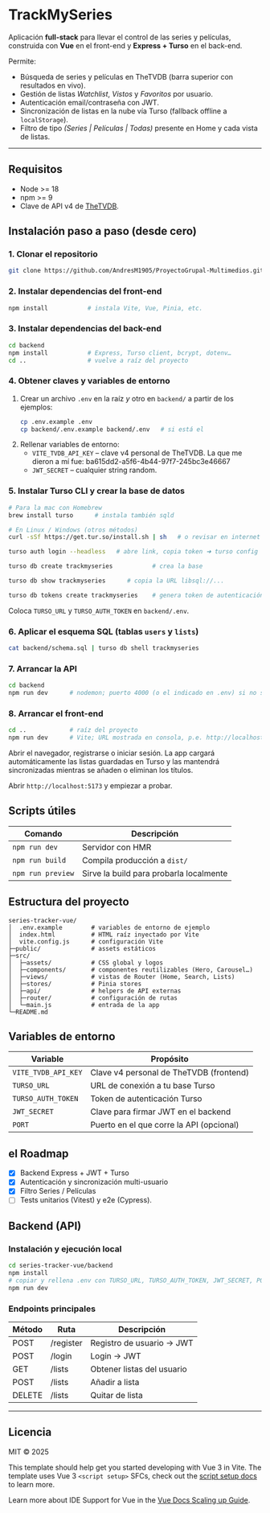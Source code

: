 # TrackMySeries

Aplicación **full-stack** para llevar el control de las series y películas, construida con **Vue** en el front-end y **Express + Turso** en el back-end.

Permite:
- Búsqueda de series y películas en TheTVDB (barra superior con resultados en vivo).
- Gestión de listas *Watchlist*, *Vistos* y *Favoritos* por usuario.
- Autenticación email/contraseña con JWT.
- Sincronización de listas en la nube vía Turso (fallback offline a `localStorage`).
- Filtro de tipo *(Series | Películas | Todas)* presente en Home y cada vista de listas.

---

## Requisitos

- Node >= 18
- npm >= 9
- Clave de API v4 de [TheTVDB](https://thetvdb.com/).

## Instalación paso a paso (desde cero)

### 1. Clonar el repositorio
```bash
git clone https://github.com/AndresM1905/ProyectoGrupal-Multimedios.git

```

### 2. Instalar dependencias del front-end
```bash
npm install           # instala Vite, Vue, Pinia, etc.
```

### 3. Instalar dependencias del back-end
```bash
cd backend
npm install           # Express, Turso client, bcrypt, dotenv…
cd ..                 # vuelve a raíz del proyecto
```

### 4. Obtener claves y variables de entorno
1. Crear un archivo `.env` en la raíz *y* otro en `backend/` a partir de los ejemplos:
   ```bash
   cp .env.example .env
   cp backend/.env.example backend/.env   # si está el
   ```
2. Rellenar variables de entorno:
   * `VITE_TVDB_API_KEY` – clave v4 personal de TheTVDB.
   La que me dieron a mí fue: ba615dd2-a5f6-4b44-97f7-245bc3e46667
   * `JWT_SECRET` – cualquier string random.

### 5. Instalar Turso CLI y crear la base de datos
```bash
# Para la mac con Homebrew
brew install turso      # instala también sqld

# En Linux / Windows (otros métodos)
curl -sSf https://get.tur.so/install.sh | sh   # o revisar en internet

turso auth login --headless   # abre link, copia token ➜ turso config set token "..."

turso db create trackmyseries           # crea la base

turso db show trackmyseries      # copia la URL libsql://...

turso db tokens create trackmyseries    # genera token de autenticación
```
Coloca `TURSO_URL` y `TURSO_AUTH_TOKEN` en `backend/.env`.

### 6. Aplicar el esquema SQL (tablas `users` y `lists`)
```bash
cat backend/schema.sql | turso db shell trackmyseries
```

### 7. Arrancar la API
```bash
cd backend
npm run dev      # nodemon; puerto 4000 (o el indicado en .env) si no sirve el comando se puede usar npm start.
```

### 8. Arrancar el front-end
```bash
cd ..            # raíz del proyecto
npm run dev      # Vite; URL mostrada en consola, p.e. http://localhost:5173
```

 Abrir el navegador, registrarse o iniciar sesión.
La app cargará automáticamente las listas guardadas en Turso y las mantendrá sincronizadas mientras se añaden o eliminan los títulos.


Abrir `http://localhost:5173` y empiezar a probar.

## Scripts útiles

| Comando            | Descripción                                  |
|--------------------|----------------------------------------------|
| `npm run dev`      | Servidor con HMR                             |
| `npm run build`    | Compila producción a `dist/`                 |
| `npm run preview`  | Sirve la build para probarla localmente      |

## Estructura del proyecto

```
series-tracker-vue/
│  .env.example        # variables de entorno de ejemplo
│  index.html          # HTML raíz inyectado por Vite
│  vite.config.js      # configuración Vite
├─public/              # assets estáticos
├─src/
│  ├─assets/           # CSS global y logos
│  ├─components/       # componentes reutilizables (Hero, Carousel…)
│  ├─views/            # vistas de Router (Home, Search, Lists)
│  ├─stores/           # Pinia stores
│  ├─api/              # helpers de API externas
│  ├─router/           # configuración de rutas
│  └─main.js           # entrada de la app
└─README.md
```

## Variables de entorno

| Variable            | Propósito                                    |
|---------------------|----------------------------------------------|
| `VITE_TVDB_API_KEY` | Clave v4 personal de TheTVDB (frontend) |
| `TURSO_URL`        | URL de conexión a tu base Turso            |
| `TURSO_AUTH_TOKEN` | Token de autenticación Turso                |
| `JWT_SECRET`       | Clave para firmar JWT en el backend         |
| `PORT`             | Puerto en el que corre la API (opcional)    |

## el Roadmap

- [x] Backend Express + JWT + Turso
- [x] Autenticación y sincronización multi-usuario
- [x] Filtro Series / Películas
- [ ] Tests unitarios (Vitest) y e2e (Cypress).

## Backend (API)

### Instalación y ejecución local
```bash
cd series-tracker-vue/backend
npm install
# copiar y rellena .env con TURSO_URL, TURSO_AUTH_TOKEN, JWT_SECRET, PORT
npm run dev
```

### Endpoints principales
| Método | Ruta      | Descripción |
|--------|-----------|-------------|
| POST   | /register | Registro de usuario → JWT |
| POST   | /login    | Login → JWT |
| GET    | /lists    | Obtener listas del usuario |
| POST   | /lists    | Añadir a lista |
| DELETE | /lists    | Quitar de lista |

---

## Licencia

MIT © 2025   

This template should help get you started developing with Vue 3 in Vite. The template uses Vue 3 `<script setup>` SFCs, check out the [script setup docs](https://v3.vuejs.org/api/sfc-script-setup.html#sfc-script-setup) to learn more.

Learn more about IDE Support for Vue in the [Vue Docs Scaling up Guide](https://vuejs.org/guide/scaling-up/tooling.html#ide-support).
